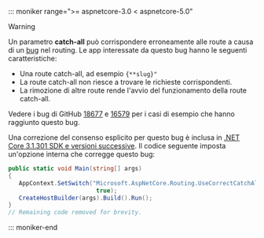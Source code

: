 ::: moniker range=">= aspnetcore-3.0 < aspnetcore-5.0"

> [!WARNING]
> Un parametro **catch-all** può corrispondere erroneamente alle route a causa di un [bug](https://github.com/dotnet/aspnetcore/issues/18677) nel routing. Le app interessate da questo bug hanno le seguenti caratteristiche:
>
> * Una route catch-all, ad esempio `{**slug}"`
> * La route catch-all non riesce a trovare le richieste corrispondenti.
> * La rimozione di altre route rende l'avvio del funzionamento della route catch-all.
>
> Vedere i bug di GitHub [18677](https://github.com/dotnet/aspnetcore/issues/18677) e [16579](https://github.com/dotnet/aspnetcore/issues/16579) per i casi di esempio che hanno raggiunto questo bug.
>
> Una correzione del consenso esplicito per questo bug è inclusa in [.NET Core 3.1.301 SDK e versioni successive](https://dotnet.microsoft.com/download/dotnet-core/3.1). Il codice seguente imposta un'opzione interna che corregge questo bug:
>
>```csharp
>public static void Main(string[] args)
>{
>    AppContext.SetSwitch("Microsoft.AspNetCore.Routing.UseCorrectCatchAllBehavior", 
>                          true);
>    CreateHostBuilder(args).Build().Run();
>}
>// Remaining code removed for brevity.
>```

::: moniker-end